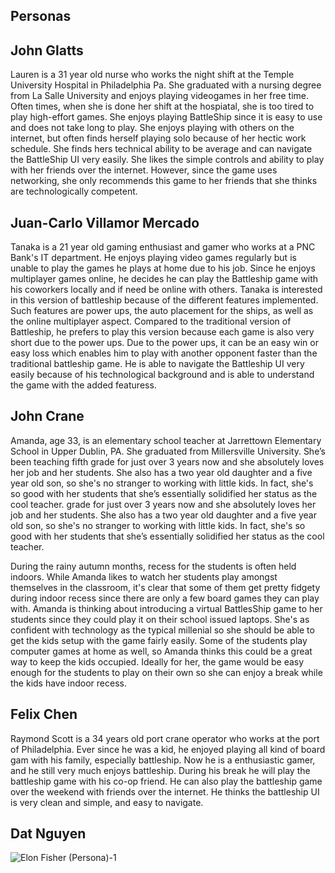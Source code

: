 ## Personas

## John Glatts

Lauren is a 31 year old nurse who works the night shift at the Temple
University Hospital in Philadelphia Pa. She graduated with a nursing degree from
La Salle University and enjoys playing videogames in her free time. Often times, when
she is done her shift at the hospiatal, she is too tired to play high-effort games.
She enjoys playing BattleShip since it is easy to use and does not take long to play.
She enjoys playing with others on the internet, but often finds herself
playing solo because of her hectic work schedule. She finds hers technical ability
to be average and can navigate the BattleShip UI very easily. She likes the simple controls
and ability to play with her friends over the internet. However, since the game uses networking,
she only recommends this game to her friends that she thinks are technologically competent.

## Juan-Carlo Villamor Mercado

Tanaka is a 21 year old gaming enthusiast and gamer who works at a PNC Bank's IT department. He enjoys playing video games regularly but is unable to play the games he plays at home due to his job. Since he enjoys multiplayer games online, he decides he can play the Battleship game with his coworkers locally and if need be online with others. Tanaka is interested in this version of battleship because of the different features implemented. Such features are power ups, the auto placement for the ships, as well as the online multiplayer aspect. Compared to the traditional version of Battleship, he prefers to play this version because each game is also very short due to the power ups. Due to the power ups, it can be an easy win or easy loss which enables him to play with another opponent faster than the traditional battleship game. He is able to navigate the Battleship UI very easily because of his technological background and is able to understand the game with the added featuress.

## John Crane

Amanda, age 33, is an elementary school teacher at Jarrettown Elementary School
in Upper Dublin, PA. She graduated from Millersville University. She’s been teaching fifth
grade for just over 3 years now and she absolutely loves her job and her students.
She also has a two year old daughter and a five year old son, so she's no stranger
to working with little kids. In fact, she's so good with her students that she’s
essentially solidified her status as the cool teacher.
grade for just over 3 years now and she absolutely loves her job and her students.
She also has a two year old daughter and a five year old son, so she's no stranger
to working with little kids. In fact, she's so good with her students that she’s
essentially solidified her status as the cool teacher.

During the rainy autumn months, recess for the students is often held indoors.
While Amanda likes to watch her students play amongst themselves in the classroom,
it's clear that some of them get pretty fidgety during indoor recess since
there are only a few board games they can play with. Amanda is thinking about
introducing a virtual BattlesShip game to her students since
they could play it on their school issued laptops. She's as confident with
technology as the typical millenial so she should be able to get the kids setup
with the game fairly easily. Some of the students play computer games at home as well, so Amanda
thinks this could be a great way to keep the kids occupied. Ideally for her, the
game would be easy enough for the students to play on their own so she can
enjoy a break while the kids have indoor recess.

## Felix Chen
Raymond Scott is a 34 years old port crane operator who works at the port of Philadelphia. Ever since he was a kid, he enjoyed playing all kind of board gam with his family, especially battleship. Now he is a enthusiastic gamer, and he still very much enjoys battleship. During his break he will play the battleship game with his co-op friend. He can also play the battleship game over the weekend with friends over the internet. He thinks the battleship UI is very clean and simple, and easy to navigate.

## Dat Nguyen
![Elon Fisher (Persona)-1](https://user-images.githubusercontent.com/47299145/141406497-40dfe06e-bcce-4e53-860c-2cfa158998bd.png)